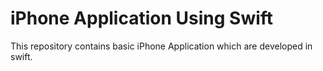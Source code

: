 # iPhone Application Using Swift

This repository contains basic iPhone Application which are developed in swift.
